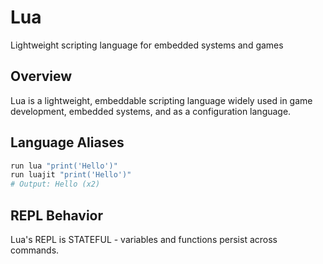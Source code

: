 # Lua

Lightweight scripting language for embedded systems and games

## Overview

Lua is a lightweight, embeddable scripting language widely used in game development, embedded systems, and as a configuration language.

## Language Aliases

```bash
run lua "print('Hello')"
run luajit "print('Hello')"
# Output: Hello (x2)
```

## REPL Behavior

Lua's REPL is STATEFUL - variables and functions persist across commands.
